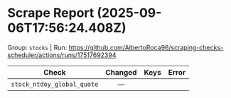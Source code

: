# Scrape Report (2025-09-06T17:56:24.408Z)

Group: `stocks`  |  Run: https://github.com/AlbertoRoca96/scraping-checks-scheduler/actions/runs/17517692394

| Check | Changed | Keys | Error |
|---|:---:|:--|:--|
| `stock_ntdoy_global_quote` | — |  |  |
